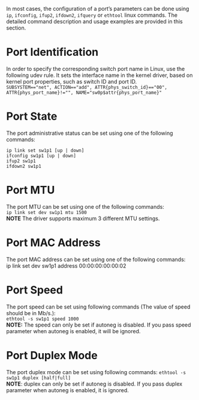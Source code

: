 In most cases, the configuration of a port’s parameters can be done using `ip`, `ifconfig`, `ifup2`, `ifdown2`, `ifquery` or `ethtool` linux commands. The detailed command description and usage examples are provided in this section.  
# Port Identification   
In order to specify the corresponding switch port name in Linux, use the following udev rule. It sets the interface name in the kernel driver, based on kernel port properties, such as switch ID and port ID.  
`SUBSYSTEM=="net", ACTION=="add", ATTR{phys_switch_id}=="00", ATTR{phys_port_name}!="", NAME="sw0p$attr{phys_port_name}"`  

# Port State  
The port administrative status can be set using one of the following commands:
```
ip link set sw1p1 [up | down]
ifconfig sw1p1 [up | down]
ifup2 sw1p1
ifdown2 sw1p1
```
# Port MTU  
The port MTU can be set using one of the following commands:  
`ip link set dev sw1p1 mtu 1500`  
**NOTE** The driver supports maximum 3 different MTU settings.

# Port MAC Address  
The port MAC address can be set using one of the following commands:  
ip link set dev sw1p1 address 00:00:00:00:00:02  

# Port Speed
The port speed can be set using following commands (The value of speed should be in Mb/s.):  
`ethtool -s sw1p1 speed 1000`   
**NOTE:** The speed can only be set if autoneg is disabled. If you pass speed parameter when autoneg is enabled, it will be ignored.  

# Port Duplex Mode
The port duplex mode can be set using following commands:
`ethtool -s sw1p1 duplex [half|full]`  
**NOTE**: duplex can only be set if autoneg is disabled. If you pass duplex parameter when autoneg is enabled, it is ignored.  


